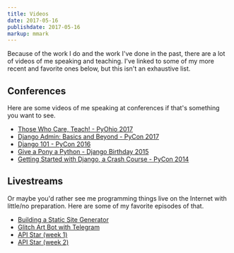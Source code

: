 ```yaml
---
title: Videos
date: 2017-05-16
publishdate: 2017-05-16
markup: mmark
---
```


Because of the work I do and the work I've done in the past, there are a lot of videos of me speaking and teaching. I've linked to some of my more recent and favorite ones below, but this isn't an exhaustive list.

## Conferences

Here are some videos of me speaking at conferences if that's something you want to see.

* [Those Who Care, Teach! - PyOhio 2017](https://youtu.be/uVxzCrmdTG4)
* [Django Admin: Basics and Beyond - PyCon 2017](https://youtu.be/XphJRQ3AzMU)
* [Django 101 - PyCon 2016](https://youtu.be/C0wuTkS93B0)
* [Give a Pony a Python - Django Birthday 2015](https://youtu.be/5k122tiMpFA)
* [Getting Started with Django, a Crash Course - PyCon 2014](https://youtu.be/KZHXjGP71kQ)

## Livestreams

Or maybe you'd rather see me programming things live on the Internet with little/no preparation. Here are some of my favorite episodes of that.

* [Building a Static Site Generator](https://youtu.be/qL19PoZEMX4)
* [Glitch Art Bot with Telegram](https://youtu.be/AYqg9Mss2k0)
* [API Star (week 1)](https://youtu.be/j7Na7lBP0UI)
* [API Star (week 2)](https://youtu.be/VhzQqMSlNKo)
